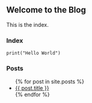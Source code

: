 ## Welcome to the Blog

This is the index.

### Index

```
print("Hello World")
```

### Posts
<ul>
  {% for post in site.posts %}
    <li>
      <a href="{{ post.url }}">{{ post.title }}</a>
    </li>
  {% endfor %}
</ul>
